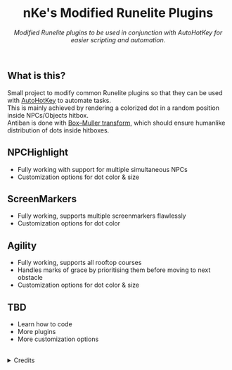 <div align="center">
  <h1>nKe's Modified Runelite Plugins</h1>
  <p>
    <i>Modified Runelite plugins to be used in conjunction with AutoHotKey for easier scripting and automation.</i>
  </p>
</div>
</br>

<h2>What is this?</h2>
<p>
  Small project to modify common Runelite plugins so that they can be used with <a target="_blank" href="https://www.autohotkey.com/">AutoHotKey</a> to automate tasks. </br>
  This is mainly achieved by rendering a colorized dot in a random position inside NPCs/Objects hitbox. </br>
  Antiban is done with <a target="_blank" href="https://en.wikipedia.org/wiki/Box%E2%80%93Muller_transform">Box–Muller transform</a>, which should ensure humanlike distribution of dots inside hitboxes.
</p>

## NPCHighlight
- Fully working with support for multiple simultaneous NPCs
- Customization options for dot color & size

## ScreenMarkers
- Fully working, supports multiple screenmarkers flawlessly
- Customization options for dot color

## Agility
- Fully working, supports all rooftop courses
- Handles marks of grace by prioritising them before moving to next obstacle
- Customization options for dot color & size

## TBD
- Learn how to code
- More plugins
- More customization options
</br>
<details close>
<summary>Credits</summary>

  - [Runelite devs](https://github.com/runelite/runelite) for the original Screenmarker & NPCHighlight plugins
  - [TicTac7x](https://github.com/TicTac7x/runelite-plugins/tree/plugin-rooftops) for the 'Rooftop Agility Improved' plugin
</details>
